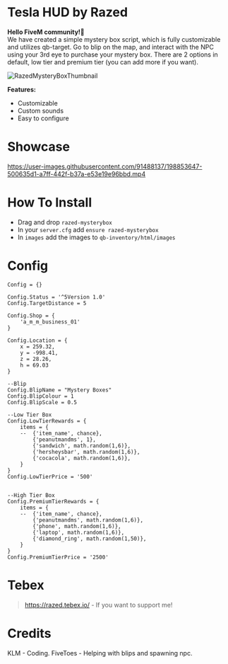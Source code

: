 # Tesla HUD by Razed
**Hello FiveM community!👋**\
We have created a simple mystery box script, which is fully customizable and utilizes qb-target. Go to blip on the map, and interact with the NPC using your 3rd eye to purchase your mystery box. There are 2 options in default, low tier and premium tier (you can add more if you want).

![RazedMysteryBoxThumbnail](https://user-images.githubusercontent.com/91488137/198853685-004f9f9b-c030-45f2-a788-7b560311ebaf.png)

**Features:**

* Customizable
* Custom sounds
* Easy to configure


# Showcase
https://user-images.githubusercontent.com/91488137/198853647-500635d1-a7ff-442f-b37a-e53e19e96bbd.mp4


# How To Install
* Drag and drop `razed-mysterybox`
* In your `server.cfg` add `ensure razed-mysterybox`
* In `images` add the images to `qb-inventory/html/images`


# Config
```
Config = {}

Config.Status = '^5Version 1.0'
Config.TargetDistance = 5

Config.Shop = {
    'a_m_m_business_01'
}

Config.Location = {
    x = 259.32,
    y = -998.41,
    z = 28.26,
    h = 69.03
}

--Blip
Config.BlipName = "Mystery Boxes"
Config.BlipColour = 1
Config.BlipScale = 0.5

--Low Tier Box
Config.LowTierRewards = {
    items = {
    --  {'item_name', chance},
        {'peanutmandms', 1}, 
        {'sandwich', math.random(1,6)},
        {'hersheysbar', math.random(1,6)},
        {'cocacola', math.random(1,6)},
    }
}
Config.LowTierPrice = '500'


--High Tier Box
Config.PremiumTierRewards = {
    items = {
    --  {'item_name', chance},
        {'peanutmandms', math.random(1,6)}, 
        {'phone', math.random(1,6)},
        {'laptop', math.random(1,6)},
        {'diamond_ring', math.random(1,50)},
    }
}
Config.PremiumTierPrice = '2500'
```

# Tebex
> https://razed.tebex.io/ - If you want to support me!

# Credits
KLM - Coding.
FiveToes - Helping with blips and spawning npc.
